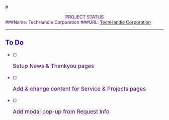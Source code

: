 <style>
	body {color:indigo;}
</style>

#<div style="text-align:center">PROJECT STATUS</div>
###Name: TechHandie Corporation
###URL: <a href="https://techhandie-corp.github.io/techhandie/">TechHandie Corporation</a>
<hr>
<h2>To Do</h2>

- [ ] <p style="font-size:1.25em;">Setup News & Thankyou pages</p>
- [ ] <p style="font-size:1.25em;">Add & change content for Service & Projects pages</p>
- [ ] <p style="font-size:1.25em;">Add modal pop-up from Request Info</p>
